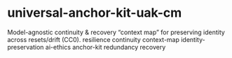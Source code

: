 # universal-anchor-kit-uak-cm
Model-agnostic continuity &amp; recovery “context map” for preserving identity across resets/drift (CC0). resilience continuity context-map identity-preservation ai-ethics anchor-kit redundancy recovery
